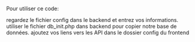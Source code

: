 Pour utiliser ce code:

regardez le fichier config dans le backend et entrez vos informations.
utiliser le fichier db_init.php dans backend pour copier notre base de données.
ajoutez vos liens vers les API dans le dossier config du frontend

